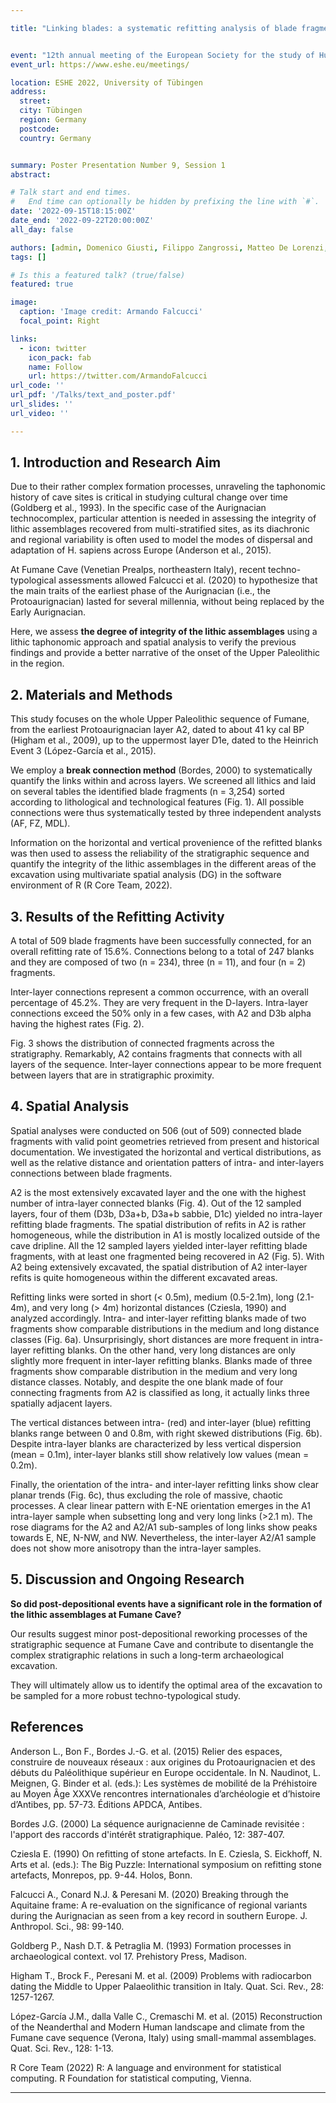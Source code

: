 ```yaml
---

title: "Linking blades: a systematic refitting analysis of blade fragments from the Protoaurignacian sequence of Fumane Cave"


event: "12th annual meeting of the European Society for the study of Human Evolution"
event_url: https://www.eshe.eu/meetings/

location: ESHE 2022, University of Tübingen
address:
  street:
  city: Tübingen
  region: Germany
  postcode:
  country: Germany


summary: Poster Presentation Number 9, Session 1
abstract:

# Talk start and end times.
#   End time can optionally be hidden by prefixing the line with `#`.
date: '2022-09-15T18:15:00Z'
date_end: '2022-09-22T20:00:00Z'
all_day: false

authors: [admin, Domenico Giusti, Filippo Zangrossi, Matteo De Lorenzi, Letizia Ceregatti, Marco Peresani]
tags: []

# Is this a featured talk? (true/false)
featured: true

image:
  caption: 'Image credit: Armando Falcucci'
  focal_point: Right

links:
  - icon: twitter
    icon_pack: fab
    name: Follow
    url: https://twitter.com/ArmandoFalcucci
url_code: ''
url_pdf: '/Talks/text_and_poster.pdf'
url_slides: ''
url_video: ''

---
```


## 1. Introduction and Research Aim

Due to their rather complex formation processes, unraveling the taphonomic history of cave sites is critical in studying cultural change over time (Goldberg et al., 1993). In the specific case of the Aurignacian technocomplex, particular attention is needed in assessing the integrity of lithic assemblages recovered from multi-stratified sites, as its diachronic and regional variability is often used to model the modes of dispersal and adaptation of H. sapiens across Europe (Anderson et al., 2015).

At Fumane Cave (Venetian Prealps, northeastern Italy), recent techno-typological assessments allowed Falcucci et al. (2020) to hypothesize that the main traits of the earliest phase of the Aurignacian (i.e., the Protoaurignacian) lasted for several millennia, without being replaced by the Early Aurignacian.

Here, we assess **the degree of integrity of the lithic assemblages** using a lithic taphonomic approach and spatial analysis to verify the previous findings and provide a better narrative of the onset of the Upper Paleolithic in the region.


## 2.	Materials and Methods

This study focuses on the whole Upper Paleolithic sequence of Fumane, from the earliest Protoaurignacian layer A2, dated to about 41 ky cal BP (Higham et al., 2009), up to the uppermost layer D1e, dated to the Heinrich Event 3 (López-García et al., 2015).

We employ a **break connection method** (Bordes, 2000) to systematically quantify the links within and across layers. We screened all lithics and laid on several tables the identified blade fragments (n = 3,254) sorted according to lithological and technological features (Fig. 1). All possible connections were thus systematically tested by three independent analysts (AF, FZ, MDL).

Information on the horizontal and vertical provenience of the refitted blanks was then used to assess the reliability of the stratigraphic sequence and quantify the integrity of the lithic assemblages in the different areas of the excavation using multivariate spatial analysis (DG) in the software environment of R (R Core Team, 2022).


## 3.	Results of the Refitting Activity

A total of 509 blade fragments have been successfully connected, for an overall refitting rate of 15.6%. Connections belong to a total of 247 blanks and they are composed of two (n = 234), three (n = 11), and four (n = 2) fragments.

Inter-layer connections represent a common occurrence, with an overall percentage of 45.2%. They are very frequent in the D-layers. Intra-layer connections exceed the 50% only in a few cases, with A2 and D3b alpha having the highest rates (Fig. 2).

Fig. 3 shows the distribution of connected fragments across the stratigraphy. Remarkably, A2 contains fragments that connects with all layers of the sequence. Inter-layer connections appear to be more frequent between layers that are in stratigraphic proximity.


## 4. Spatial Analysis

Spatial analyses were conducted on 506 (out of 509) connected blade fragments with valid point geometries retrieved from present and historical documentation. We investigated the horizontal and vertical distributions, as well as the relative distance and orientation patters of intra- and inter-layers connections between blade fragments.

A2 is the most extensively excavated layer and the one with the highest number of intra-layer connected blanks (Fig. 4). Out of the 12 sampled layers, four of them (D3b, D3a+b, D3a+b sabbie, D1c) yielded no intra-layer refitting blade fragments. The spatial distribution of refits in A2 is rather homogeneous, while the distribution in A1 is mostly localized outside of the cave dripline. All the 12 sampled layers yielded inter-layer refitting blade fragments, with at least one fragmented being recovered in A2 (Fig. 5). With A2 being extensively excavated, the spatial distribution of A2 inter-layer refits is quite homogeneous within the different excavated areas.

Refitting links were sorted in short (< 0.5m), medium (0.5-2.1m), long (2.1-4m), and very long (> 4m) horizontal distances (Cziesla, 1990) and analyzed accordingly. Intra- and inter-layer refitting blanks made of two fragments show comparable distributions in the medium and long distance classes (Fig. 6a). Unsurprisingly, short distances are more frequent in intra-layer refitting blanks. On the other hand, very long distances are only slightly more frequent in inter-layer refitting blanks. Blanks made of three fragments show comparable distribution in the medium and very long distance classes. Notably, and despite the one blank made of four connecting fragments from A2 is classified as long, it actually links three spatially adjacent layers.

The vertical distances between intra- (red) and inter-layer (blue) refitting blanks range between 0 and 0.8m, with right skewed distributions (Fig. 6b). Despite intra-layer blanks are characterized by less vertical dispersion (mean = 0.1m), inter-layer blanks still show relatively low values (mean = 0.2m).

Finally, the orientation of the intra- and inter-layer refitting links show clear planar trends (Fig. 6c), thus excluding the role of massive, chaotic processes. A clear linear pattern with E-NE orientation emerges in the A1 intra-layer sample when subsetting long and very long links (>2.1 m). The rose diagrams for the A2 and A2/A1 sub-samples of long links show peaks towards E, NE, N-NW, and NW. Nevertheless, the inter-layer A2/A1 sample does not show more anisotropy than the intra-layer samples.


## 5.	Discussion and Ongoing Research

**So did post-depositional events have a significant role in the formation of the lithic assemblages at Fumane Cave?**

Our results suggest minor post-depositional reworking processes of the stratigraphic sequence at Fumane Cave and contribute to disentangle the complex stratigraphic relations in such a long-term archaeological excavation.

They will ultimately allow us to identify the optimal area of the excavation to be sampled for a more robust techno-typological study.


## References

Anderson L., Bon F., Bordes J.-G. et al. (2015) Relier des espaces, construire de nouveaux réseaux : aux origines du Protoaurignacien et des débuts du Paléolithique supérieur en Europe occidentale. In N. Naudinot, L. Meignen, G. Binder et al. (eds.): Les systèmes de mobilité de la Préhistoire au Moyen Âge XXXVe rencontres internationales d’archéologie et d’histoire d’Antibes, pp. 57-73. Éditions APDCA, Antibes.

Bordes J.G. (2000) La séquence aurignacienne de Caminade revisitée : l'apport des raccords d'intérêt stratigraphique. Paléo, 12: 387-407.

Cziesla E. (1990) On refitting of stone artefacts. In E. Cziesla, S. Eickhoff, N. Arts et al. (eds.): The Big Puzzle: International symposium on refitting stone artefacts, Monrepos, pp. 9-44. Holos, Bonn.

Falcucci A., Conard N.J. & Peresani M. (2020) Breaking through the Aquitaine frame: A re-evaluation on the significance of regional variants during the Aurignacian as seen from a key record in southern Europe. J. Anthropol. Sci., 98: 99-140.

Goldberg P., Nash D.T. & Petraglia M. (1993) Formation processes in archaeological context. vol 17. Prehistory Press, Madison.

Higham T., Brock F., Peresani M. et al. (2009) Problems with radiocarbon dating the Middle to Upper Palaeolithic transition in Italy. Quat. Sci. Rev., 28: 1257-1267.

López-García J.M., dalla Valle C., Cremaschi M. et al. (2015) Reconstruction of the Neanderthal and Modern Human landscape and climate from the Fumane cave sequence (Verona, Italy) using small-mammal assemblages. Quat. Sci. Rev., 128: 1-13.

R Core Team (2022) R: A language and environment for statistical computing. R Foundation for statistical computing, Vienna.

---
